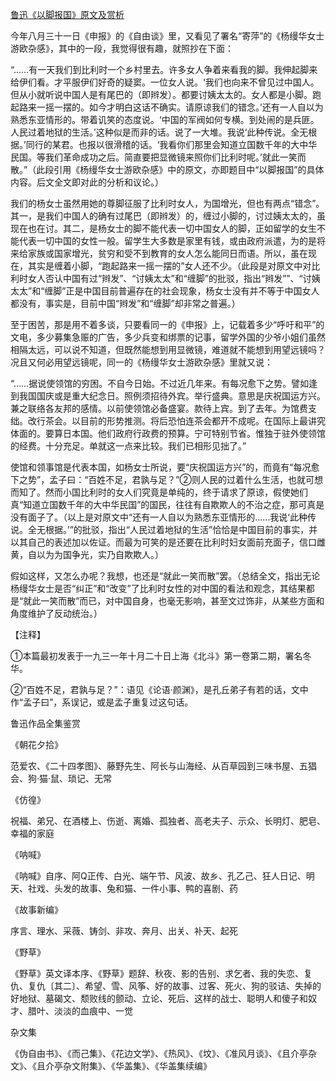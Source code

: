 [鲁迅《以脚报国》原文及赏析](https://www.vrrw.net/wx/7819.html)

今年八月三十一日《申报》的《自由谈》里，又看见了署名“寄萍”的《杨缦华女士游欧杂感》，其中的一段，我觉得很有趣，就照抄在下面：

“……有一天我们到比利时一个乡村里去。许多女人争着来看我的脚。我伸起脚来给伊们看。才平服伊们好奇的疑窦。一位女人说。‘我们也向来不曾见过中国人。但从小就听说中国人是有尾巴的（即辫发）。都要讨姨太太的。女人都是小脚。跑起路来一摇一摆的。如今才明白这话不确实。请原谅我们的错念。’还有一人自以为熟悉东亚情形的。带着讥笑的态度说。‘中国的军阀如何专横。到处闹的是兵匪。人民过着地狱的生活。’这种似是而非的话。说了一大堆。我说‘此种传说。全无根据。’同行的某君。也报以很滑稽的话。‘我看你们那里会知道立国数千年的大中华民国。等我们革命成功之后。简直要把显微镜来照你们比利时呢。’就此一笑而散。”（此段引用《杨缦华女士游欧杂感》中的原文，亦即题目中“以脚报国”的具体内容。后文全文即对此的分析和议论。）



我们的杨女士虽然用她的尊脚征服了比利时女人，为国增光，但也有两点“错念”。其一，是我们中国人的确有过尾巴（即辫发）的，缠过小脚的，讨过姨太太的，虽现在也在讨。其二，是杨女士的脚不能代表一切中国女人的脚，正如留学的女生不能代表一切中国的女性一般。留学生大多数是家里有钱，或由政府派遣，为的是将来给家族或国家增光，贫穷和受不到教育的女人怎么能同日而语。所以，虽在现在，其实是缠着小脚，“跑起路来一摇一摆的”女人还不少。（此段是对原文中对比利时女人否认中国有过“辫发”、“讨姨太太”和“缠脚”的批驳，指出“辫发””、“讨姨太太”和“缠脚”正是中国目前普遍存在的社会现象，杨女士没有并不等于中国女人都没有，事实是，目前中国“辫发”和“缠脚”却非常之普遍。）

至于困苦，那是用不着多谈，只要看同一的《申报》上，记载着多少“呼吁和平”的文电，多少募集急赈的广告，多少兵变和绑票的记事，留学外国的少爷小姐们虽然相隔太远，可以说不知道，但既然能想到用显微镜，难道就不能想到用望远镜吗？况且又何必用望远镜呢，同一的《杨缦华女士游欧杂感》里就又说：

“……据说使领馆的穷困。不自今日始。不过近几年来。有每况愈下之势。譬如逢到我国国庆或是重大纪念日。照例须招待外宾。举行盛典。意思是庆祝国运方兴。兼之联络各友邦的感情。以前使领馆必备盛宴。款待上宾。到了去年。为馆费支绌。改行茶会。以目前的形势推测。将后恐怕连茶会都开不成呢。在国际上最讲究体面的。要算日本国。他们政府行政费的预算。宁可特别节省。惟独于驻外使领馆的经费。十分充足。单就这一点来比较。我们已相形见拙了。”

使馆和领事馆是代表本国，如杨女士所说，要“庆祝国运方兴”的，而竟有“每况愈下之势”，孟子曰：“百姓不足，君孰与足？”②则人民的过着什么生活，也就可想而知了。然而小国比利时的女人们究竟是单纯的，终于请求了原谅，假使她们真“知道立国数千年的大中华民国”的国民，往往有自欺欺人的不治之症，那可真是没有面子了。（以上是对原文中“还有一人自以为熟悉东亚情形的……我说‘此种传说。全无根据。’”的批驳，指出“人民过着地狱的生活”恰恰是中国目前的事实，并以其自己的表述加以佐证。而最为可笑的是还要在比利时妇女面前充面子，信口雌黄，自以为为国争光，实乃自欺欺人。）

假如这样，又怎么办呢？我想，也还是“就此一笑而散”罢。（总结全文，指出无论杨缦华女士是否“纠正”和“改变”了比利时女性的对中国的看法和观念，其结果都是“就此一笑而散”而已，对中国自身，也毫无影响，甚至文过饰非，从某些方面和角度维护了反动统治。）





【注释】

①本篇最初发表于一九三一年十月二十日上海《北斗》第一卷第二期，署名冬华。

②“百姓不足，君孰与足？”：语见《论语·颜渊》，是孔丘弟子有若的话，文中作“孟子曰”，系误记，或是孟子重复过这句话。

鲁迅作品全集鉴赏

《朝花夕拾》

范爱农、《二十四孝图》、藤野先生、阿长与山海经、从百草园到三味书屋、五猖会、狗·猫·鼠、琐记、无常

《仿徨》

祝福、弟兄、在酒楼上、伤逝、离婚、孤独者、高老夫子、示众、长明灯、肥皂、幸福的家庭

《呐喊》

《呐喊》自序、阿Q正传、白光、端午节、风波、故乡、孔乙己、狂人日记、明天、社戏、头发的故事、兔和猫、一件小事、鸭的喜剧、药

《故事新编》

序言、理水、采薇、铸剑、非攻、奔月、出关、补天、起死

《野草》

《野草》英文译本序、《野草》题辞、秋夜、影的告别、求乞者、我的失恋、复仇、复仇〔其二〕、希望、雪、风筝、好的故事、过客、死火、狗的驳诘、失掉的好地狱、墓碣文、颓败线的颤动、立论、死后、这样的战士、聪明人和傻子和奴才、腊叶、淡淡的血痕中、一觉

杂文集

《伪自由书》、《而己集》、《花边文学》、《热风》、《坟》、《准风月谈》、《且介亭杂文》、《且介亭杂文附集》、《华盖集》、《华盖集续编》

